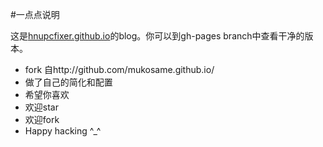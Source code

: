 #一点点说明

这是[hnupcfixer.github.io](http://hnupcfixer.top)的blog。你可以到gh-pages branch中查看干净的版本。
* fork 自http://github.com/mukosame.github.io/
* 做了自己的简化和配置
* 希望你喜欢
* 欢迎star
* 欢迎fork
* Happy hacking ^_^
